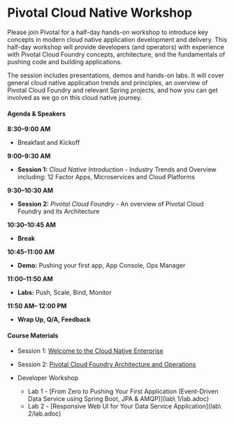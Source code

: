 # Pivotal Cloud Native Workshop

Please join Pivotal for a half-day hands-on workshop to introduce key concepts in modern cloud native application development and delivery. This half-day workshop will provide developers (and operators) with experience with Pivotal Cloud Foundry concepts, architecture, and the fundamentals of pushing code and building applications.


The session includes presentations, demos and hands-on labs. It will cover general cloud native application trends and principles, an overview of Pivotal Cloud Foundry and relevant Spring projects, and how you can get involved as we go on this cloud native journey.


#### Agenda & Speakers

**8:30–9:00 AM**
 * Breakfast and Kickoff

**9:00–9:30 AM**
 * **Session 1:** _Cloud Native Introduction_ - Industry Trends and Overview including: 12 Factor Apps, Microservices and Cloud Platforms

**9:30–10:30 AM**
 * **Session 2:** _Pivotal Cloud Foundry_ - An overview of Pivotal Cloud Foundry and its Architecture

**10:30–10:45 AM**
 * **Break**

**10:45–11:00 AM**
 * **Demo:** Pushing your first app, App Console, Ops Manager

**11:00–11:50 AM**
 * **Labs:** Push, Scale, Bind, Monitor

**11:50 AM– 12:00 PM**
 * **Wrap Up, Q/A, Feedback**

#### Course Materials

* Session 1: [Welcome to the Cloud Native Enterprise](presentations/Session_1_Cloud_Native_Enterprise.pptx)
* Session 2: [Pivotal Cloud Foundry Architecture and Operations](presentations/Session_2_Architecture_And_Operations.pptx)

* Developer Workshop
  * Lab 1 - [From Zero to Pushing Your First Application \(Event-Driven Data Service using Spring Boot, JPA & AMQP\)](lab\ 1/lab.adoc)
  * Lab 2 - [Responsive Web UI for Your Data Service Application](lab\ 2/lab.adoc)
